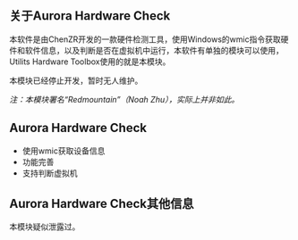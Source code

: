 ## 关于Aurora Hardware Check

本软件是由ChenZR开发的一款硬件检测工具，使用Windows的wmic指令获取硬件和软件信息，以及判断是否在虚拟机中运行，本软件有单独的模块可以使用，Utilits Hardware Toolbox使用的就是本模块。

本模块已经停止开发，暂时无人维护。

*注：本模块署名“Redmountain”（Noah Zhu），实际上并非如此。*

## Aurora Hardware Check

- 使用wmic获取设备信息
- 功能完善
- 支持判断虚拟机

## Aurora Hardware Check其他信息

本模块疑似泄露过。